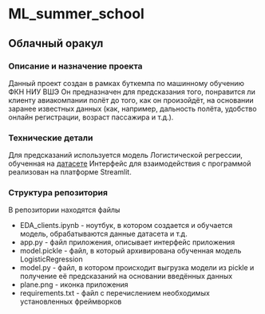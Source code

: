 # ML_summer_school
## Облачный оракул
### Описание и назначение проекта
Данный проект создан в рамках буткемпа по машинному обучению ФКН НИУ ВШЭ
Он предназначен для предсказания того, понравится ли клиенту авиакомпании полёт до того, как он произойдёт, на основании заранее известных данных (как, например, дальность полёта, удобство онлайн регистрации, возраст пассажира и т.д.).
### Технические детали
Для предсказаний используется модель Логистической регрессии, обученная на [датасете](https://raw.githubusercontent.com/evgpat/edu_stepik_from_idea_to_mvp/main/datasets/clients.csv)
Интерфейс для взаимодействия с программой реализован на платформе Streamlit.
### Структура репозитория
В репозитории находятся файлы
- EDA_clients.ipynb - ноутбук, в котором создается и обучается модель, обрабатываются данные датасета и т.д.
- app.py - файл приложения, описывает интерфейс приложения
- model.pickle - файл, в который архивирована обученная модель LogisticRegression
- model.py - файл, в котором происходит выгрузка модели из pickle и получение её предсказаний на основании введённых данных
- plane.png - иконка приложения
- requirements.txt - файл с перечислением необходимых установленных фреймворков

